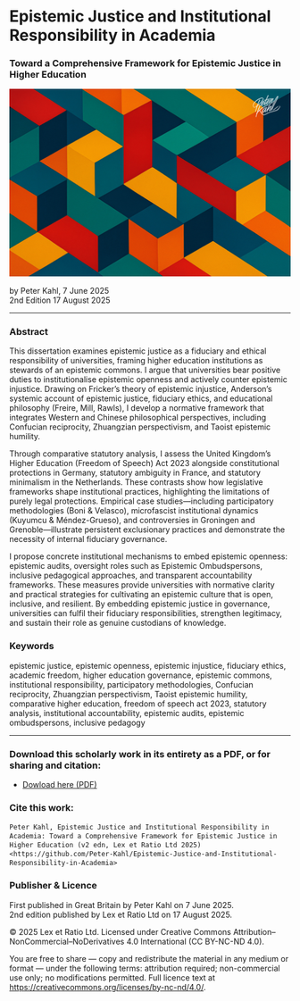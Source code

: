 # Epistemic Justice and Institutional Responsibility in Academia

### Toward a Comprehensive Framework for Epistemic Justice in Higher Education

![alt text](https://github.com/Peter-Kahl/Epistemic-Justice-and-Institutional-Responsibility-in-Academia/blob/main/trapezoid-academia.jpg?raw=true)

by Peter Kahl, 7 June 2025\
2nd Edition 17 August 2025

---

### Abstract

This dissertation examines epistemic justice as a fiduciary and ethical responsibility of universities, framing higher education institutions as stewards of an epistemic commons. I argue that universities bear positive duties to institutionalise epistemic openness and actively counter epistemic injustice. Drawing on Fricker’s theory of epistemic injustice, Anderson’s systemic account of epistemic justice, fiduciary ethics, and educational philosophy (Freire, Mill, Rawls), I develop a normative framework that integrates Western and Chinese philosophical perspectives, including Confucian reciprocity, Zhuangzian perspectivism, and Taoist epistemic humility.

Through comparative statutory analysis, I assess the United Kingdom’s Higher Education (Freedom of Speech) Act 2023 alongside constitutional protections in Germany, statutory ambiguity in France, and statutory minimalism in the Netherlands. These contrasts show how legislative frameworks shape institutional practices, highlighting the limitations of purely legal protections. Empirical case studies—including participatory methodologies (Boni & Velasco), microfascist institutional dynamics (Kuyumcu & Méndez-Grueso), and controversies in Groningen and Grenoble—illustrate persistent exclusionary practices and demonstrate the necessity of internal fiduciary governance.

I propose concrete institutional mechanisms to embed epistemic openness: epistemic audits, oversight roles such as Epistemic Ombudspersons, inclusive pedagogical approaches, and transparent accountability frameworks. These measures provide universities with normative clarity and practical strategies for cultivating an epistemic culture that is open, inclusive, and resilient. By embedding epistemic justice in governance, universities can fulfil their fiduciary responsibilities, strengthen legitimacy, and sustain their role as genuine custodians of knowledge.

### Keywords

epistemic justice, epistemic openness, epistemic injustice, fiduciary ethics, academic freedom, higher education governance, epistemic commons, institutional responsibility, participatory methodologies, Confucian reciprocity, Zhuangzian perspectivism, Taoist epistemic humility, comparative higher education, freedom of speech act 2023, statutory analysis, institutional accountability, epistemic audits, epistemic ombudspersons, inclusive pedagogy

---

### Download this scholarly work in its entirety as a PDF, or for sharing and citation:

- [Dowload here (PDF)](https://raw.githubusercontent.com/Peter-Kahl/Epistemic-Justice-and-Institutional-Responsibility-in-Academia/master/Kahl_P_Epistemic_Justice_and_Institutional_Responsibility_in_Academia_v2_27-AUG-2025.pdf)

### Cite this work:

```
Peter Kahl, Epistemic Justice and Institutional Responsibility in Academia: Toward a Comprehensive Framework for Epistemic Justice in Higher Education (v2 edn, Lex et Ratio Ltd 2025) <https://github.com/Peter-Kahl/Epistemic-Justice-and-Institutional-Responsibility-in-Academia>
```

### Publisher & Licence

First published in Great Britain by Peter Kahl on 7 June 2025.\
2nd edition published by Lex et Ratio Ltd on 17 August 2025.

© 2025 Lex et Ratio Ltd. Licensed under Creative Commons Attribution–NonCommercial–NoDerivatives 4.0 International (CC BY-NC-ND 4.0).

You are free to share — copy and redistribute the material in any medium or format — under the following terms: attribution required; non-commercial use only; no modifications permitted. Full licence text at <https://creativecommons.org/licenses/by-nc-nd/4.0/>.